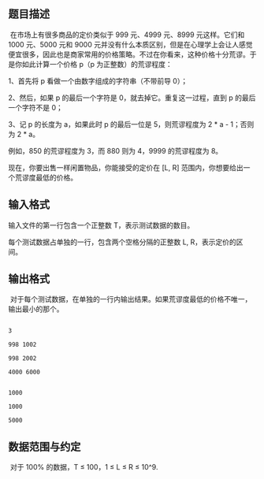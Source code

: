 ## 题目描述

<p> 在市场上有很多商品的定价类似于 999 元、4999 元、8999 元这样。它们和 1000 元、5000 元和 9000 元并没有什么本质区别，但是在心理学上会让人感觉便宜很多，因此也是商家常用的价格策略。不过在你看来，这种价格十分荒谬。于是你如此计算一个价格 p（p 为正整数）的荒谬程度：</p>
<div>
 1、首先将 p 看做一个由数字组成的字符串（不带前导 0）；
</div>
<div>
 2、然后，如果 p 的最后一个字符是 0，就去掉它。重复这一过程，直到 p 的最后一个字符不是 0；
</div>
<div>
 3、记 p 的长度为 a，如果此时 p 的最后一位是 5，则荒谬程度为 2 * a - 1；否则为 2 * a。
</div>
<div>
 例如，850 的荒谬程度为 3，而 880 则为 4，9999 的荒谬程度为 8。
</div>
<div>
 现在，你要出售一样闲置物品，你能接受的定价在 [L, R] 范围内，你想要给出一个荒谬度最低的价格。
</div>

## 输入格式

<p>输入文件的第一行包含一个正整数 T，表示测试数据的数目。</p>
<div>
 每个测试数据占单独的一行，包含两个空格分隔的正整数 L, R，表示定价的区间。
</div>

## 输出格式

<p> 对于每个测试数据，在单独的一行内输出结果。如果荒谬度最低的价格不唯一，输出最小的那个。</p>

```input1
3
998 1002
998 2002
4000 6000
```
```output1
1000
1000
5000
```
## 数据范围与约定

<p> 对于 100% 的数据，T ≤ 100，1 ≤ L ≤ R ≤ 10^9.</p>
<br>
<div></div>

